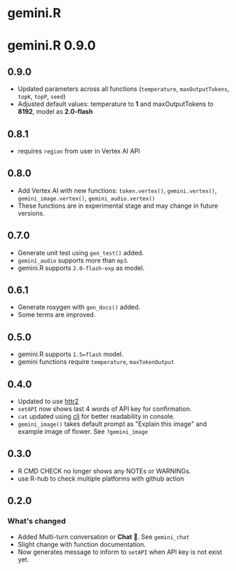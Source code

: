 # gemini.R

# gemini.R 0.9.0

## 0.9.0

- Updated parameters across all functions (`temperature`, `maxOutputTokens`, `topK`, `topP`, `seed`)
- Adjusted default values: temperature to **1** and maxOutputTokens to **8192**, model as **2.0-flash**

## 0.8.1

- requires `region` from user in Vertex AI API

## 0.8.0

- Add Vertex AI with new functions: `token.vertex()`, `gemini.vertex()`, `gemini_image.vertex()`, `gemini_audio.vertex()`
- These functions are in experimental stage and may change in future versions.

## 0.7.0

- Generate unit test using `gen_test()` added.
- `gemini_audio` supports more than `mp3`.
- gemini.R supports `2.0-flash-exp` as model.

## 0.6.1

- Generate roxygen with `gen_docs()` added.
- Some terms are improved.

## 0.5.0

- gemini.R supports `1.5=flash` model.
- gemini functions require `temperature`, `maxTokenOutput`

## 0.4.0

- Updated to use [httr2](https://httr2.r-lib.org/)
- `setAPI` now shows last 4 words of API key for confirmation.
- `cat` updated using [cli](https://github.com/r-lib/cli) for better readability in console.
- `gemini_image()` takes default prompt as "Explain this image" and example image of flower. See `?gemini_image`

## 0.3.0

- R CMD CHECK no longer shows any NOTEs or WARNINGs.
- use R-hub to check multiple platforms with github action

## 0.2.0

### What's changed

- Added Multi-turn conversation or **Chat** 💬. See `gemini_chat`
- Slight change with function documentation.
- Now generates message to inform to `setAPI` when API key is not exist yet.
